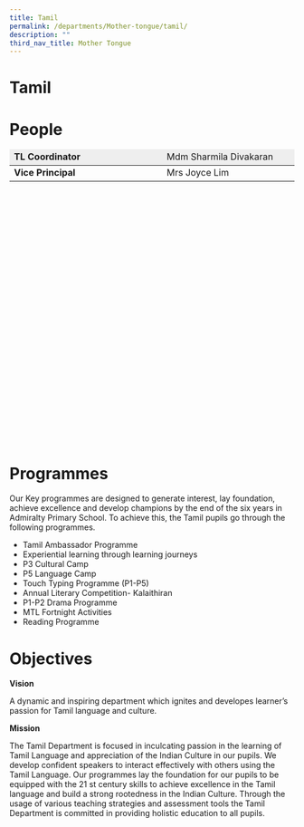 ```yaml
---
title: Tamil
permalink: /departments/Mother-tongue/tamil/
description: ""
third_nav_title: Mother Tongue
---
```

# Tamil

# People
<table width="450" height="516" class="tg">
  <thead>
    <tr>
      <td width="298" height="28" bgcolor="#eee" class="tg-dgl5" style="text-align: left"><strong>TL Coordinator
<span style=""></span></strong></td>
      <td width="257" bgcolor="#eee" class="tg-zr06" style="text-align: left">Mdm Sharmila Divakaran
</td>
    </tr>
  </thead>
  <tbody>
    <tr>
      <td height="28" class="tg-mdf1"><strong>Vice Principal</strong></td>
      <td class="tg-faf8">Mrs Joyce Lim </td>
    </tr>
</tbody></table>

# Programmes

Our Key programmes are designed to generate interest, lay foundation, achieve excellence and develop champions by the end of the six years in Admiralty Primary School. To achieve this, the Tamil pupils go through the following programmes.

- Tamil Ambassador Programme
- Experiential learning through learning journeys
- P3 Cultural Camp
- P5 Language Camp
- Touch Typing Programme (P1-P5)
- Annual Literary Competition- Kalaithiran
- P1-P2 Drama Programme
- MTL Fortnight Activities
- Reading Programme

# Objectives

**Vision**

A dynamic and inspiring department which ignites and developes learner’s passion for Tamil language and culture.

**Mission**

The Tamil Department is focused in inculcating passion in the learning of Tamil Language and appreciation of the Indian Culture in our pupils. We develop confident speakers to interact effectively with others using the Tamil Language. Our programmes lay the foundation for our pupils to be equipped with the 21 st century skills to achieve excellence in the Tamil language and build a strong rootedness in the Indian Culture. Through the usage of various teaching strategies and assessment tools the Tamil Department is committed in providing holistic education to all pupils.